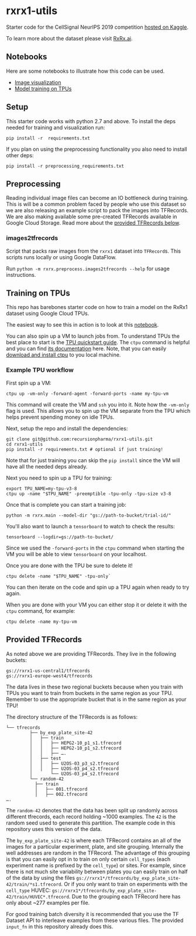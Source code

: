 # rxrx1-utils

Starter code for the CellSignal NeurIPS 2019 competition [hosted on Kaggle](https://www.kaggle.com/c/recursion-cellular-image-classification).

To learn more about the dataset please visit [RxRx.ai](http://rxrx.ai).

## Notebooks

Here are some notebooks to illustrate how this code can be used.

 * [Image visualization][vis-notebook]
 * [Model training on TPUs][training-notebook]
 
 [vis-notebook]: https://colab.research.google.com/github/recursionpharma/rxrx1-utils/blob/master/notebooks/visualization.ipynb
 [training-notebook]: https://colab.research.google.com/github/recursionpharma/rxrx1-utils/blob/master/notebooks/training.ipynb
 
## Setup

This starter code works with python 2.7 and above. To install the deps needed for training and visualization run:

```
pip install -r  requirements.txt
```

If you plan on using the preprocessing functionality you also need to install other deps:

```
pip install -r preprocessing_requirements.txt
```

## Preprocessing

Reading individual image files can become an IO bottleneck during training. This is will be a common problem faced by people who use this dataset so we are also releasing an example script to pack the images into TFRecords. We are also making available some pre-created TFRecords available in Google Cloud Storage. Read more about the [provided TFRecords below](#provided-tfrecords).


### images2tfrecords

Script that packs raw images from the `rxrx1` dataset into `TFRecord`s. This scripts runs locally or using Google DataFlow.

Run `python -m rxrx.preprocess.images2tfrecords --help` for usage instructions.

## Training on TPUs

This repo has barebones starter code on how to train a model on the RxRx1 dataset using Google Cloud TPUs.

The easiest way to see this in action is to look at this [notebook][training-notebook].

You can also spin up a VM to launch jobs from. To understand TPUs the best place to start is the [TPU quickstart guide][tpu-quickstart]. The `ctpu` command is helpful and you can find [its documentation][ctpu-docs] here. Note, that you can easily [download and install ctpu][download-ctpu] to you local machine.

[tpu-quickstart]: https://cloud.google.com/tpu/docs/quickstart
[ctpu-docs]: https://cloud.google.com/tpu/docs/ctpu-reference
[download-ctpu]: https://github.com/tensorflow/tpu/tree/master/tools/ctpu#download

### Example TPU workflow

First spin up a VM:
```
ctpu up -vm-only -forward-agent -forward-ports -name my-tpu-vm
```

This command will create the VM and `ssh` you into it. Note how the `-vm-only` flag is used. This allows you to spin up the VM separate from the TPU which helps prevent spending money on idle TPUs.

Next, setup the repo and install the dependencies:
```
git clone git@github.com:recursionpharma/rxrx1-utils.git
cd rxrx1-utils
pip install -r requirements.txt # optional if just training!
```

Note that for just training you can skip the `pip install` since the VM will have all the needed deps already.

Next you need to spin up a TPU for training:
```
export TPU_NAME=my-tpu-v3-8
ctpu up -name "$TPU_NAME" -preemptible -tpu-only -tpu-size v3-8
```

Once that is complete you can start a training job:
```
python -m rxrx.main --model-dir "gs://path-to-bucket/trial-id/"
```
You'll also want to launch a `tensorboard` to watch to check the results:

```
tensorboard --logdir=gs://path-to-bucket/
```
Since we used the `-forward-ports` in the `ctpu` command when starting the VM you will be able to view `tensorboard` on your localhost.

Once you are done with the TPU be sure to delete it!
```
ctpu delete -name "$TPU_NAME" -tpu-only`
```

You can then iterate on the code and spin up a TPU again when ready to try again. 

When you are done with your VM you can either stop it or delete it with the `ctpu` command, for example:
```
ctpu delete -name my-tpu-vm
```

## Provided TFRecords

As noted above we are providing TFRecords. They live in the following buckets:

```
gs://rxrx1-us-central1/tfrecords
gs://rxrx1-europe-west4/tfrecords
```

The data lives in these two regional buckets because when you train with TPUs you want to train from buckets in the same region as your TPU. Remember to use the appropriate bucket that is in the same region as your TPU!

The directory structure of the TFRecords is as follows:

```
└── tfrecords
         ├── by_exp_plate_site-42
         │   ├── train
         │   │   ├── HEPG2-10_p1_s1.tfrecord
         │   │   ├── HEPG2-10_p1_s2.tfrecord
         │   │   ├── ….
         │   ├── test 
         │   │   ├── U2OS-03_p3_s2.tfrecord
         │   │   ├── U2OS-03_p4_s2.tfrecord
         │       └── U2OS-03_p4_s2.tfrecord
         └── random-42
           ├── train
           │   ├── 001.tfrecord
           │   ├── 002.tfrecord
…. 
```
The `random-42` denotes that the data has been split up randomly across different tfrecords, each record holding ~1000 examples. The `42` is the random seed used to generate this partition. The example code in this repository uses this version of the data.

The `by_exp_plate_site-42` is where each TFRecord contains an all of the images for a particular experiment, plate, and site grouping. Internally the well addresses are random in the TFRecord. The advantage of this grouping is that you can easily opt in to train on only certain `cell_types` (each experiment name is prefixed by the `cell_type`) or sites. For example, since there is not much site variability between plates you can easily train on half of the data by using the files `gs://rxrx1*/tfrecords/by_exp_plate_site-42/train/*s1.tfrecord`. Or if you only want to train on experiments with the `cell_type` HUVEC: `gs://rxrx1*/tfrecords/by_exp_plate_site-42/train/HUVEC*.tfrecord`. Due to the grouping each TFRecord here has only about ~277 examples per file.

For good training batch diversity it is recommended that you use the TF Dataset API to interleave examples from these various files. The provided `input_fn` in this repository already does this.
